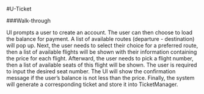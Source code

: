 #U-Ticket 

###Walk-through

UI prompts a user to create an account. The user can then choose to load the balance for payment. A list of available routes (departure - destination) will pop up. Next, the user needs to select their choice for a preferred route, then a list of available flights will be shown with their information containing the price for each flight. Afterward, the user needs to pick a flight number, then a list of available seats of this flight will be shown. The user is required to input the desired seat number. The UI will show the confirmation message if the user’s balance is not less than the price. Finally, the system will generate a corresponding ticket and store it into TicketManager.
